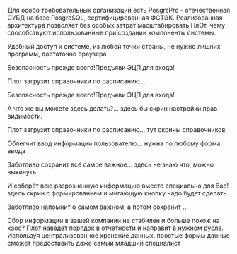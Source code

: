 Для особо требовательных организаций есть PosgrsPro - отечественная СУБД на базе PosgreSQL, 
сертифицированная ФСТЭК.
Реализованная архитектура позволяет без особых затрат масштабировать ПлОт, чему способствуют 
использованные при создании компоненты системы.

Удобный доступ к системе, из любой точки страны, не нужно лишних программ, достаточно браузера

Безопасность прежде всего!Предъяви ЭЦП для входа!

Плот загрузит справочники по расписанию…

Безопасность прежде всего!Предъяви ЭЦП для входа!

А что же вы можете здесь делать?...
здесь бы скрин настройки прав видимости.


Плот загрузит справочники по расписанию…
тут скрины справочников


Облегчит ввод информации пользователю…
нужна по любому форма ввода

Заботливо сохранит всё самое важное…
здесь не знаю что, можно выкинуть

И соберёт всю разрозненную информацию вместе специально для Вас!
здесь скрин с формированием и мигающую кнопку надо будет сделать.


Заботливо напомнит о самом важном, а потом сохранит …

Сбор информации в вашей компании не стабилен и больше похож на хаос? 
Плот наведет порядок в отчетности и направит в нужном русле.
Используя централизованное хранение данных, простые формы данные сможет
 предоставить даже самый младший специалист 
